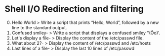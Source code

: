 # Shell  I/O Redirection and filtering
0. Hello World > Write a script that prints “Hello, World”, followed by a new line to the standard output.
1.  Confused smiley- > Write a script that displays a confused smiley "(Ôo)'.
2.  Let's display a file- > Display the content of the /etc/passwd file.
3. What about 2?- > Display the content of /etc/passwd and /etc/hosts
4.  Last lines of a file- > Display the last 10 lines of /etc/passwd
